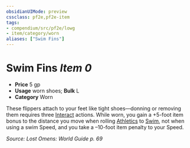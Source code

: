 ```yaml
---
obsidianUIMode: preview
cssclass: pf2e,pf2e-item
tags:
- compendium/src/pf2e/lowg
- item/category/worn
aliases: ["Swim Fins"]
---
```

# Swim Fins *Item 0*  

- **Price** 5 gp
- **Usage** worn shoes; **Bulk** L
- **Category** Worn

These flippers attach to your feet like tight shoes—donning or removing them requires three [Interact](/rules/actions/interact.md) actions. While worn, you gain a +5-foot item bonus to the distance you move when rolling [Athletics](/compendium/skills.md#Athletics) to [Swim](/rules/actions/swim.md), not when using a swim Speed, and you take a –10-foot item penalty to your Speed.

*Source: Lost Omens: World Guide p. 69*